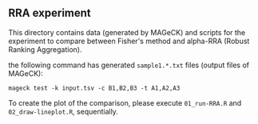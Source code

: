 ## RRA experiment

This directory contains data (generated by MAGeCK) and scripts for the experiment to compare between Fisher's method and alpha-RRA (Robust Ranking Aggregation).

the following command has generated `sample1.*.txt` files (output files of MAGeCK):

```
mageck test -k input.tsv -c B1,B2,B3 -t A1,A2,A3
```

To create the plot of the comparison, please execute `01_run-RRA.R` and `02_draw-lineplot.R`, sequentially. 
